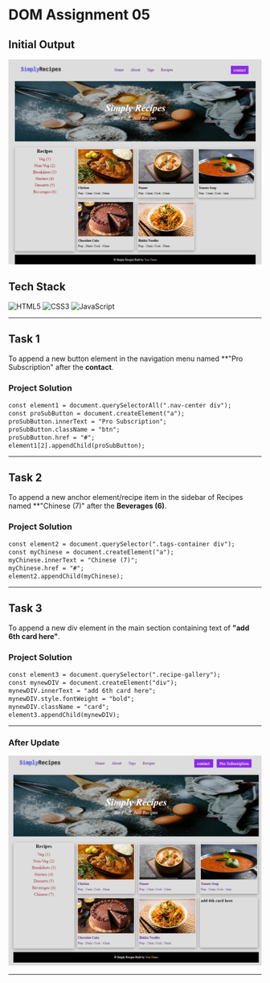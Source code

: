 # **DOM Assignment 05**

## **Initial Output**

![](./Output/initial_output.png)

## Tech Stack

![HTML5](https://img.shields.io/badge/html5-%23E34F26.svg?style=for-the-badge&logo=html5&logoColor=white)
![CSS3](https://img.shields.io/badge/css3-%231572B6.svg?style=for-the-badge&logo=css3&logoColor=white)
![JavaScript](https://img.shields.io/badge/javascript-%23323330.svg?style=for-the-badge&logo=javascript&logoColor=%23F7DF1E)

---

## **Task 1**

To append a new button element in the navigation menu named **"Pro Subscription" after the **contact**.

### **Project Solution**

```
const element1 = document.querySelectorAll(".nav-center div");
const proSubButton = document.createElement("a");
proSubButton.innerText = "Pro Subscription";
proSubButton.className = "btn";
proSubButton.href = "#";
element1[2].appendChild(proSubButton);
```

---

## **Task 2**

To append a new anchor element/recipe item in the sidebar of Recipes named **"Chinese (7)" after the **Beverages (6)**.

### **Project Solution**

```
const element2 = document.querySelector(".tags-container div");
const myChinese = document.createElement("a");
myChinese.innerText = "Chinese (7)";
myChinese.href = "#";
element2.appendChild(myChinese);
```

---

## **Task 3**

To append a new div element in the main section containing text of **"add 6th card here"**.

### **Project Solution**

```
const element3 = document.querySelector(".recipe-gallery");
const mynewDIV = document.createElement("div");
mynewDIV.innerText = "add 6th card here";
mynewDIV.style.fontWeight = "bold";
mynewDIV.className = "card";
element3.appendChild(mynewDIV);
```

---

### **After Update**

![](./Output/DOM%20P2%20SS.png)

---